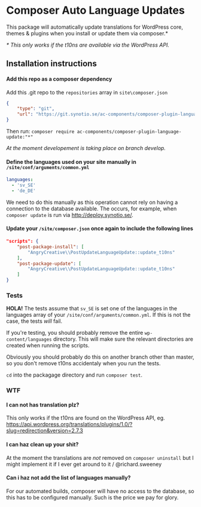 # Composer Auto Language Updates

This package will automatically update translations for WordPress core, themes & plugins when you install or update them via composer.*

*\* This only works if the t10ns are available via the WordPress API.*

## Installation instructions

#### Add this repo as a composer dependency

Add this .git repo to the `repositories` array in `site\composer.json` 

```json
{
    "type": "git",
    "url": "https://git.synotio.se/ac-components/composer-plugin-language-update.git"
}
```
Then run: `composer require ac-components/composer-plugin-language-update:"*"`

*At the moment developement is taking place on branch develop.*

#### Define the languages used on your site manually in `/site/conf/arguments/common.yml`

```yaml
languages:
  - 'sv_SE'
  - 'de_DE'
``` 
We need to do this manually as this operation cannot rely on having a connection to the database available. The occurs, for example, when `composer update` is run via http://deploy.synotio.se/.

#### Update your `/site/composer.json` once again to include the following lines

```json
"scripts": {
    "post-package-install": [
        "AngryCreative\\PostUpdateLanguageUpdate::update_t10ns"
    ],
    "post-package-update": [
        "AngryCreative\\PostUpdateLanguageUpdate::update_t10ns"
    ]
}
```

### Tests

**HOLA!** The tests assume that `sv_SE` is set one of the languages in the languages array of your `/site/conf/arguments/common.yml`. If this is not the case, the tests _will_ fail.

If you're testing, you should probably remove the entire `wp-content/languages` directory. This will make sure the relevant directories are created when running the scripts.

Obviously you should probably do this on another branch other than master, so you don't remove t10ns accidentaly when you run the tests.

`cd` into the packagage directory and run `composer test`.

### WTF

#### I can not has translation plz?

This only works if the t10ns are found on the WordPress API, eg. https://api.wordpress.org/translations/plugins/1.0/?slug=redirection&version=2.7.3

#### I can haz clean up your shit?

At the moment the translations are _not_ removed on `composer uninstall` but I might implement it if I ever get around to it / @richard.sweeney

#### Can i haz not add the list of languages manually?

For our automated builds, composer will have no access to the database, so this has to be configured manually. Such is the price we pay for glory.
